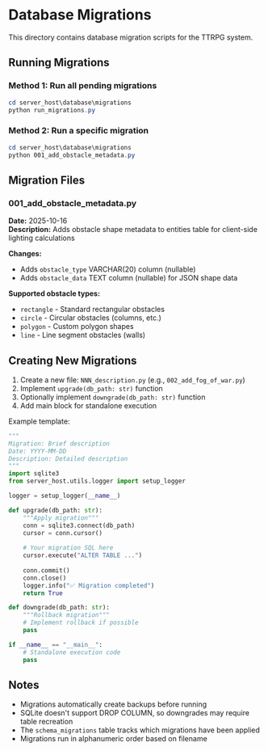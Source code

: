 # Database Migrations

This directory contains database migration scripts for the TTRPG system.

## Running Migrations

### Method 1: Run all pending migrations
```powershell
cd server_host\database\migrations
python run_migrations.py
```

### Method 2: Run a specific migration
```powershell
cd server_host\database\migrations
python 001_add_obstacle_metadata.py
```

## Migration Files

### 001_add_obstacle_metadata.py
**Date:** 2025-10-16  
**Description:** Adds obstacle shape metadata to entities table for client-side lighting calculations

**Changes:**
- Adds `obstacle_type` VARCHAR(20) column (nullable)
- Adds `obstacle_data` TEXT column (nullable) for JSON shape data

**Supported obstacle types:**
- `rectangle` - Standard rectangular obstacles
- `circle` - Circular obstacles (columns, etc.)
- `polygon` - Custom polygon shapes
- `line` - Line segment obstacles (walls)

## Creating New Migrations

1. Create a new file: `NNN_description.py` (e.g., `002_add_fog_of_war.py`)
2. Implement `upgrade(db_path: str)` function
3. Optionally implement `downgrade(db_path: str)` function
4. Add main block for standalone execution

Example template:
```python
"""
Migration: Brief description
Date: YYYY-MM-DD
Description: Detailed description
"""
import sqlite3
from server_host.utils.logger import setup_logger

logger = setup_logger(__name__)

def upgrade(db_path: str):
    """Apply migration"""
    conn = sqlite3.connect(db_path)
    cursor = conn.cursor()
    
    # Your migration SQL here
    cursor.execute("ALTER TABLE ...")
    
    conn.commit()
    conn.close()
    logger.info("✅ Migration completed")
    return True

def downgrade(db_path: str):
    """Rollback migration"""
    # Implement rollback if possible
    pass

if __name__ == "__main__":
    # Standalone execution code
    pass
```

## Notes

- Migrations automatically create backups before running
- SQLite doesn't support DROP COLUMN, so downgrades may require table recreation
- The `schema_migrations` table tracks which migrations have been applied
- Migrations run in alphanumeric order based on filename
